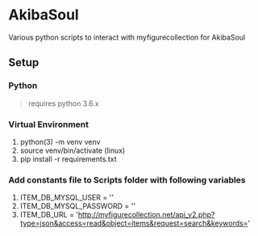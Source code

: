 # AkibaSoul
Various python scripts to interact with myfigurecollection for AkibaSoul

## Setup
### Python
> requires python 3.6.x

### Virtual Environment
1. python(3) -m venv venv
2. source venv/bin/activate (linux)
3. pip install -r requirements.txt

### Add constants file to Scripts folder with following variables
1. ITEM_DB_MYSQL_USER = '<user>'
2. ITEM_DB_MYSQL_PASSWORD = '<password>'
3. ITEM_DB_URL = 'http://myfigurecollection.net/api_v2.php?type=json&access=read&object=items&request=search&keywords='